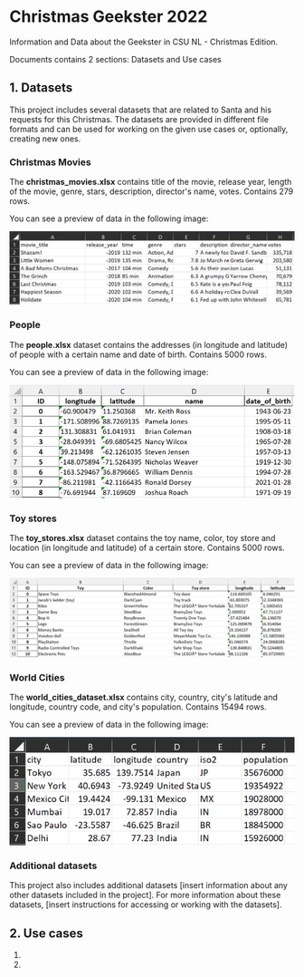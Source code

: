 # Christmas Geekster 2022
Information and Data about the Geekster in CSU NL - Christmas Edition.

Documents contains 2 sections: Datasets and Use cases

## 1. Datasets

This project includes several datasets that are related to Santa and his requests for this Christmas. The datasets are provided in different file formats and can be used for working on the given use cases or, optionally, creating new ones.

### Christmas Movies
The **christmas_movies.xlsx** contains title of the movie, release year, length of the movie, genre, stars, description, director's name, votes. Contains 279 rows.

You can see a preview of data in the following image:

![christmas_movies.xlsx](data_snapshots/christmas_movies.png)

### People

The **people.xlsx** dataset contains the addresses (in longitude and latitude) of people with a certain name and date of birth. Contains 5000 rows. 

You can see a preview of data in the following image:

![people.xlsx](data_snapshots/people.png)


### Toy stores

The **toy_stores.xlsx** dataset contains the toy name, color, toy store and location (in longitude and latitude) of a certain store.  Contains 5000 rows.  

You can see a preview of data in the following image:


![toy_stores.xlsx](data_snapshots/toy_stores.png)

### World Cities
The **world_cities_dataset.xlsx** contains city, country, city's latitude and longitude, country code, and city's population. Contains 15494 rows.

You can see a preview of data in the following image:

![world_cities_dataset.xlsx](data_snapshots/world_cities.png)

### Additional datasets

This project also includes additional datasets [insert information about any other datasets included in the project]. For more information about these datasets, [insert instructions for accessing or working with the datasets].

## 2. Use cases

1. 
2. 

